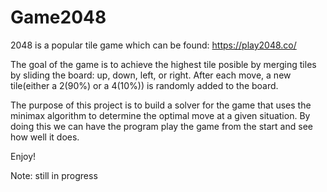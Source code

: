 # Game2048
 
2048 is a popular tile game which can be found: https://play2048.co/

The goal of the game is to achieve the highest tile posible by merging tiles by sliding the board: up, down, left, or right. After each move, a new tile(either a 2(90%) or a 4(10%)) is randomly added to the board.

The purpose of this project is to build a solver for the game that uses the minimax algorithm to 
determine the optimal move at a given situation. By doing this we can have the program play the 
game from the start and see how well it does. 

Enjoy!


Note: still in progress 